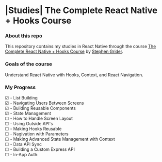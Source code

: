 # |Studies| The Complete React Native + Hooks Course

### About this repo

This repository contains my studies in React Native through the course [The Complete React Native + Hooks Course](https://www.udemy.com/course/the-complete-react-native-and-redux-course/) by [Stephen Grider](https://www.udemy.com/course/the-complete-react-native-and-redux-course/#instructor-1).

### Goals of the course

Understand React Native with Hooks, Context, and React Navigation.

### My Progress

☑ - List Building <br>
☑ - Navigating Users Between Screens <br>
☑ - Building Reusable Components <br>
☑ - State Management <br>
☐ - How to Handle Screen Layout<br>
☐ - Using Outside API's<br>
☐ - Making Hooks Reusable<br>
☐ - Nagivation with Parameters <br>
☐ - Making Advanced State Management with Context <br>
☐ - Data API Sync <br>
☐ - Building a Custom Express API <br>
☐ - In-App Auth <br>
